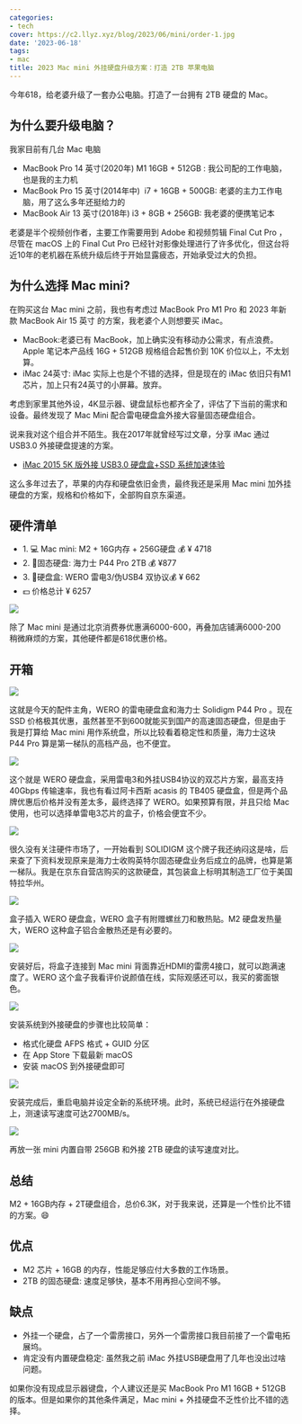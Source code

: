 ```yaml
---
categories:
- tech
cover: https://c2.llyz.xyz/blog/2023/06/mini/order-1.jpg
date: '2023-06-18'
tags:
- mac
title: 2023 Mac mini 外挂硬盘升级方案：打造 2TB 苹果电脑
---
```


今年618，给老婆升级了一套办公电脑。打造了一台拥有 2TB 硬盘的 Mac。

## 为什么要升级电脑？

我家目前有几台 Mac 电脑

- MacBook Pro 14 英寸(2020年) M1 16GB + 512GB : 我公司配的工作电脑，也是我的主力机
- MacBook Pro 15 英寸(2014年中)  i7 + 16GB + 500GB: 老婆的主力工作电脑，用了这么多年还挺给力的
- MacBook Air 13 英寸(2018年) i3 + 8GB + 256GB: 我老婆的便携笔记本

老婆是半个视频创作者，主要工作需要用到 Adobe 和视频剪辑 Final Cut Pro ，尽管在 macOS 上的 Final Cut Pro 已经针对影像处理进行了许多优化，但这台将近10年的老机器在系统升级后终于开始显露疲态，开始承受过大的负担。

## 为什么选择 Mac mini?

在购买这台 Mac mini 之前，我也有考虑过 MacBook Pro M1 Pro 和 2023 年新款 MacBook Air 15 英寸 的方案，我老婆个人则想要买 iMac。

- MacBook:老婆已有 MacBook，加上确实没有移动办公需求，有点浪费。Apple 笔记本产品线 16G + 512GB 规格组合起售价到 10K 价位以上，不太划算。
- iMac 24英寸: iMac 实际上也是个不错的选择，但是现在的 iMac 依旧只有M1芯片，加上只有24英寸的小屏幕。放弃。

考虑到家里其他外设，4K显示器、键盘鼠标也都齐全了，评估了下当前的需求和设备。最终发现了 Mac Mini 配合雷电硬盘盒外接大容量固态硬盘组合。

说来我对这个组合并不陌生。我在2017年就曾经写过文章，分享 iMac 通过 USB3.0 外接硬盘提速的方案。

- [iMac 2015 5K 版外接 USB3.0 硬盘盒+SSD 系统加速体验](https://luolei.org/imac-5k-external-usb-ssd-update/)

这么多年过去了，苹果的内存和硬盘依旧金贵，最终我还是采用 Mac mini 加外挂硬盘的方案，规格和价格如下，全部购自京东渠道。

## 硬件清单

- 1\. 💻 Mac mini: M2 + 16G内存 + 256G硬盘 💰 ¥ 4718
- 2\. 💾固态硬盘: 海力士 P44 Pro 2TB 💰 ¥877
- 3\. 📼硬盘盒: WERO 雷电3/伪USB4 双协议💰 ¥ 662
- 💵 价格总计 ¥ 6257

![](https://c2.llyz.xyz/blog/2023/06/mini/order-1.jpg)

除了 Mac mini 是通过北京消费券优惠满6000-600，再叠加店铺满6000-200  稍微麻烦的方案，其他硬件都是618优惠价格。

## 开箱

![](https://c2.llyz.xyz/blog/2023/06/mini/mac-1.jpg)

这就是今天的配件主角，WERO 的雷电硬盘盒和海力士 Solidigm P44 Pro 。现在 SSD 价格极其优惠，虽然甚至不到600就能买到国产的高速固态硬盘，但是由于我是打算给 Mac mini 用作系统盘，所以比较看着稳定性和质量，海力士这块 P44 Pro 算是第一梯队的高档产品，也不便宜。

![](https://c2.llyz.xyz/blog/2023/06/mini/mac-2.jpg)

这个就是 WERO 硬盘盒，采用雷电3和外挂USB4协议的双芯片方案，最高支持 40Gbps 传输速率，我也有看过阿卡西斯 acasis 的 TB405 硬盘盒，但是两个品牌优惠后价格并没有差太多，最终选择了 WERO。如果预算有限，并且只给 Mac 使用，也可以选择单雷电3芯片的盒子，价格会便宜不少。

![](https://c2.llyz.xyz/blog/2023/06/mini/mac-3.jpg)

很久没有关注硬件市场了，一开始看到 SOLIDIGM 这个牌子我还纳闷这是啥，后来查了下资料发现原来是海力士收购英特尔固态硬盘业务后成立的品牌，也算是第一梯队。我是在京东自营店购买的这款硬盘，其包装盒上标明其制造工厂位于美国特拉华州。

![](https://c2.llyz.xyz/blog/2023/06/mini/mac-4.jpg)

盒子插入 WERO 硬盘盒，WERO 盒子有附赠螺丝刀和散热贴。M2 硬盘发热量大，WERO 这种盒子铝合金散热还是有必要的。

![](https://c2.llyz.xyz/blog/2023/06/mini/mac-5.jpg)

安装好后，将盒子连接到 Mac mini 背面靠近HDMI的雷雳4接口，就可以跑满速度了。WERO 这个盒子我看评价说颜值在线，实际观感还可以，我买的雾面银色。

![](https://c2.llyz.xyz/blog/2023/06/mini/mac-7.jpg)

安装系统到外接硬盘的步骤也比较简单：

- 格式化硬盘 AFPS 格式 + GUID 分区
- 在 App Store 下载最新 macOS
- 安装 macOS 到外接硬盘即可

![](https://c2.llyz.xyz/blog/2023/06/mini/mac-9.jpg)

安装完成后，重启电脑并设定全新的系统环境。此时，系统已经运行在外接硬盘上，测速读写速度可达2700MB/s。

![](https://c2.llyz.xyz/blog/2023/06/mini/mac-8.jpg)

再放一张 mini 内置自带 256GB 和外接 2TB 硬盘的读写速度对比。

## 总结

M2 + 16GB内存 + 2T硬盘组合，总价6.3K，对于我来说，还算是一个性价比不错的方案。😄

## 优点

- M2 芯片 + 16GB 的内存，性能足够应付大多数的工作场景。
- 2TB 的固态硬盘: 速度足够快，基本不用再担心空间不够。

## 缺点

- 外挂一个硬盘，占了一个雷雳接口，另外一个雷雳接口我目前接了一个雷电拓展坞。
- 肯定没有内置硬盘稳定: 虽然我之前 iMac 外挂USB硬盘用了几年也没出过啥问题。

如果你没有现成显示器键盘，个人建议还是买 MacBook Pro M1 16GB + 512GB 的版本。但是如果你的其他条件满足，Mac mini + 外挂硬盘不乏性价比不错的选择。
